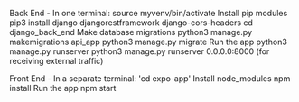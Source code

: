 Back End - In one terminal: source myvenv/bin/activate Install pip modules pip3 install django djangorestframework django-cors-headers cd django_back_end Make database migrations python3 manage.py makemigrations api_app python3 manage.py migrate Run the app python3 manage.py runserver python3 manage.py runserver 0.0.0.0:8000 (for receiving external traffic)

Front End - In a separate terminal: 'cd expo-app' Install node_modules npm install Run the app npm start

